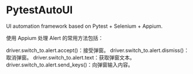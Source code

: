 # PytestAutoUI
UI automation framework based on Pytest + Selenium + Appium.



使用 Appium 处理 Alert 的常用方法包括：

driver.switch_to.alert.accept()：接受弹窗。
driver.switch_to.alert.dismiss()：取消弹窗。
driver.switch_to.alert.text：获取弹窗文本。
driver.switch_to.alert.send_keys()：向弹窗输入内容。
